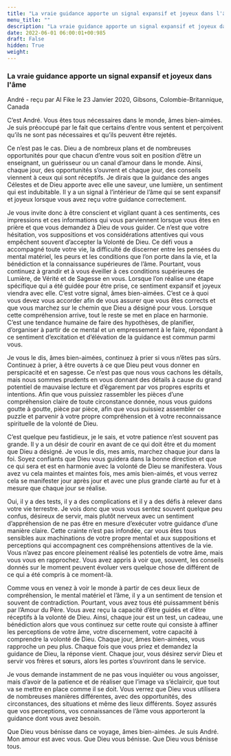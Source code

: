 ```yaml
---
title: "La vraie guidance apporte un signal expansif et joyeux dans l'âme"
menu_title: ""
description: "La vraie guidance apporte un signal expansif et joyeux dans l'âme"
date: 2022-06-01 06:00:01+00:985
draft: False
hidden: True
weight:
---
```

### La vraie guidance apporte un signal expansif et joyeux dans l'âme

André - reçu par Al Fike le 23 Janvier 2020, Gibsons, Colombie-Britannique, Canada

C’est André. Vous êtes tous nécessaires dans le monde, âmes bien-aimées. Je suis préoccupé par le fait que certains d’entre vous sentent et perçoivent qu’ils ne sont pas nécessaires et qu’ils peuvent être rejetés.

Ce n’est pas le cas. Dieu a de nombreux plans et de nombreuses opportunités pour que chacun d’entre vous soit en position d’être un enseignant, un guérisseur ou un canal d’amour dans le monde. Ainsi, chaque jour, des opportunités s’ouvrent et chaque jour, des conseils viennent à ceux qui sont réceptifs. Je dirais que la guidance des anges Célestes et de Dieu apporte avec elle une saveur, une lumière, un sentiment qui est indubitable. Il y a un signal à l’intérieur de l’âme qui se sent expansif et joyeux lorsque vous avez reçu votre guidance correctement.

Je vous invite donc à être conscient et vigilant quant à ces sentiments, ces impressions et ces informations qui vous parviennent lorsque vous êtes en prière et que vous demandez à Dieu de vous guider. Ce n’est que votre hésitation, vos suppositions et vos considérations attentives qui vous empêchent souvent d’accepter la Volonté de Dieu. Ce défi vous a accompagné toute votre vie, la difficulté de discerner entre les pensées du mental matériel, les peurs et les conditions que l’on porte dans la vie, et la bénédiction et la connaissance supérieures de l’âme. Pourtant, vous continuez à grandir et à vous éveiller à ces conditions supérieures de Lumière, de Vérité et de Sagesse en vous. Lorsque l’on réalise une étape spécifique qui a été guidée pour être prise, ce sentiment expansif et joyeux viendra avec elle. C’est votre signal, âmes bien-aimées. C’est ce à quoi vous devez vous accorder afin de vous assurer que vous êtes corrects et que vous marchez sur le chemin que Dieu a désigné pour vous. Lorsque cette compréhension arrive, tout le reste se met en place en harmonie. C’est une tendance humaine de faire des hypothèses, de planifier, d’organiser à partir de ce mental et un empressement à le faire, répondant à ce sentiment d’excitation et d’élévation de la guidance est commun parmi vous.

Je vous le dis, âmes bien-aimées, continuez à prier si vous n’êtes pas sûrs. Continuez à prier, à être ouverts à ce que Dieu peut vous donner en perspicacité et en sagesse. Ce n’est pas que nous vous cachons les détails, mais nous sommes prudents en vous donnant des détails à cause du grand potentiel de mauvaise lecture et d’égarement par vos propres esprits et intentions. Afin que vous puissiez rassembler les pièces d’une compréhension claire de toute circonstance donnée, nous vous guidons goutte à goutte, pièce par pièce, afin que vous puissiez assembler ce puzzle et parvenir à votre propre compréhension et à votre reconnaissance spirituelle de la volonté de Dieu.

C’est quelque peu fastidieux, je le sais, et votre patience n’est souvent pas grande. Il y a un désir de courir en avant de ce qui doit être et du moment que Dieu a désigné. Je vous le dis, mes amis, marchez chaque jour dans la foi. Soyez confiants que Dieu vous guidera dans la bonne direction et que ce qui sera et est en harmonie avec la volonté de Dieu se manifestera. Vous avez vu cela maintes et maintes fois, mes amis bien-aimés, et vous verrez cela se manifester jour après jour et avec une plus grande clarté au fur et à mesure que chaque jour se réalise.

Oui, il y a des tests, il y a des complications et il y a des défis à relever dans votre vie terrestre. Je vois donc que vous vous sentez souvent quelque peu confus, désireux de servir, mais plutôt nerveux avec un sentiment d’appréhension de ne pas être en mesure d’exécuter votre guidance d’une manière claire. Cette crainte n’est pas infondée, car vous êtes tous sensibles aux machinations de votre propre mental et aux suppositions et perceptions qui accompagnent ces compréhensions attentives de la vie. Vous n’avez pas encore pleinement réalisé les potentiels de votre âme, mais vous vous en rapprochez. Vous avez appris à voir que, souvent, les conseils donnés sur le moment peuvent évoluer vers quelque chose de différent de ce qui a été compris à ce moment-là.

Comme vous en venez à voir le monde à partir de ces deux lieux de compréhension, le mental matériel et l’âme, il y a un sentiment de tension et souvent de contradiction. Pourtant, vous avez tous été puissamment bénis par l’Amour du Père. Vous avez reçu la capacité d’être guidés et d’être réceptifs à la volonté de Dieu. Ainsi, chaque jour est un test, un cadeau, une bénédiction alors que vous continuez sur cette route qui consiste à affiner les perceptions de votre âme, votre discernement, votre capacité à comprendre la volonté de Dieu. Chaque jour, âmes bien-aimées, vous rapproche un peu plus. Chaque fois que vous priez et demandez la guidance de Dieu, la réponse vient. Chaque jour, vous désirez servir Dieu et servir vos frères et sœurs, alors les portes s’ouvriront dans le service.

Je vous demande instamment de ne pas vous inquiéter ou vous angoisser, mais d’avoir de la patience et de réaliser que l’image va s’éclaircir, que tout va se mettre en place comme il se doit. Vous verrez que Dieu vous utilisera de nombreuses manières différentes, avec des opportunités, des circonstances, des situations et même des lieux différents. Soyez assurés que vos perceptions, vos connaissances de l’âme vous apporteront la guidance dont vous avez besoin.

Que Dieu vous bénisse dans ce voyage, âmes bien-aimées. Je suis André. Mon amour est avec vous. Que Dieu vous bénisse. Que Dieu vous bénisse tous.




